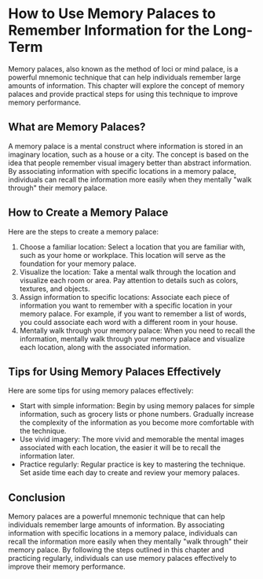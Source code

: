 How to Use Memory Palaces to Remember Information for the Long-Term
==============================================================================================

Memory palaces, also known as the method of loci or mind palace, is a powerful mnemonic technique that can help individuals remember large amounts of information. This chapter will explore the concept of memory palaces and provide practical steps for using this technique to improve memory performance.

What are Memory Palaces?
------------------------

A memory palace is a mental construct where information is stored in an imaginary location, such as a house or a city. The concept is based on the idea that people remember visual imagery better than abstract information. By associating information with specific locations in a memory palace, individuals can recall the information more easily when they mentally "walk through" their memory palace.

How to Create a Memory Palace
-----------------------------

Here are the steps to create a memory palace:

1. Choose a familiar location: Select a location that you are familiar with, such as your home or workplace. This location will serve as the foundation for your memory palace.
2. Visualize the location: Take a mental walk through the location and visualize each room or area. Pay attention to details such as colors, textures, and objects.
3. Assign information to specific locations: Associate each piece of information you want to remember with a specific location in your memory palace. For example, if you want to remember a list of words, you could associate each word with a different room in your house.
4. Mentally walk through your memory palace: When you need to recall the information, mentally walk through your memory palace and visualize each location, along with the associated information.

Tips for Using Memory Palaces Effectively
-----------------------------------------

Here are some tips for using memory palaces effectively:

* Start with simple information: Begin by using memory palaces for simple information, such as grocery lists or phone numbers. Gradually increase the complexity of the information as you become more comfortable with the technique.
* Use vivid imagery: The more vivid and memorable the mental images associated with each location, the easier it will be to recall the information later.
* Practice regularly: Regular practice is key to mastering the technique. Set aside time each day to create and review your memory palaces.

Conclusion
----------

Memory palaces are a powerful mnemonic technique that can help individuals remember large amounts of information. By associating information with specific locations in a memory palace, individuals can recall the information more easily when they mentally "walk through" their memory palace. By following the steps outlined in this chapter and practicing regularly, individuals can use memory palaces effectively to improve their memory performance.
